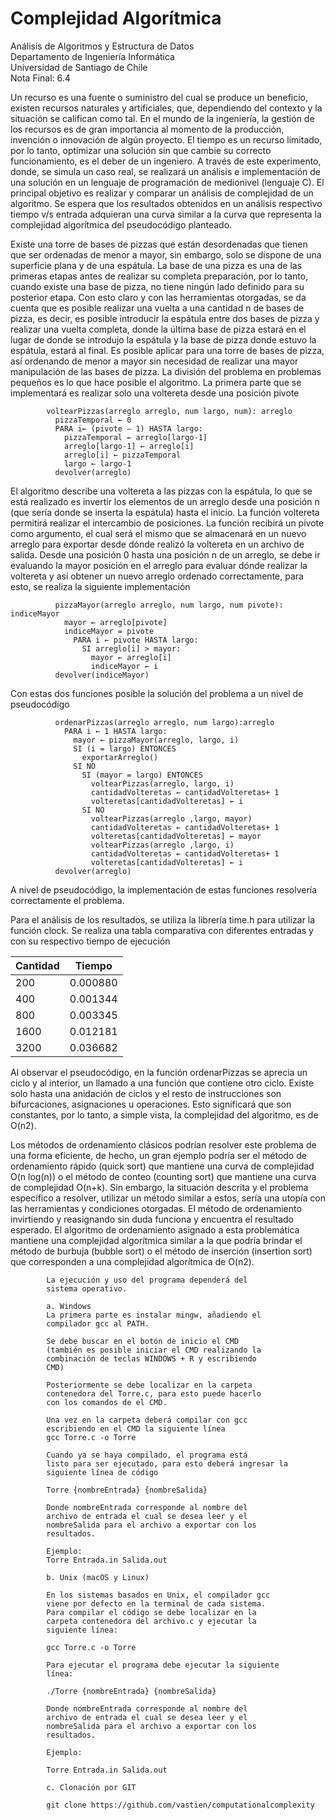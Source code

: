 # Complejidad Algorítmica

Análisis de Algoritmos y Estructura de Datos           
Departamento de Ingeniería Informática                  
Universidad de Santiago de Chile                    
Nota Final: 6.4       

Un recurso es una fuente o suministro del cual se
produce un beneficio, existen recursos naturales y
artificiales, que, dependiendo del contexto y la
situación se califican como tal. En el mundo de la
ingeniería, la gestión de los recursos es de gran
importancia al momento de la producción, invención
o innovación de algún proyecto. El tiempo es un
recurso limitado, por lo tanto, optimizar una solución
sin que cambie su correcto funcionamiento, es el
deber de un ingeniero. A través de este
experimento, donde, se simula un caso real, se
realizará un análisis e implementación de una
solución en un lenguaje de programación de medionivel
(lenguaje C). El principal objetivo es realizar y
comparar un análisis de complejidad de un
algoritmo. Se espera que los resultados obtenidos
en un análisis respectivo tiempo v/s entrada
adquieran una curva similar a la curva que
representa la complejidad algorítmica del
pseudocódigo planteado.

Existe una torre de bases de pizzas que están
desordenadas que tienen que ser ordenadas de
menor a mayor, sin embargo, solo se dispone de
una superficie plana y de una espátula. La base de
una pizza es una de las primeras etapas antes de
realizar su completa preparación, por lo tanto,
cuando existe una base de pizza, no tiene ningún
lado definido para su posterior etapa.
Con esto claro y con las herramientas otorgadas, se
da cuenta que es posible realizar una vuelta a una
cantidad n de bases de pizza, es decir, es posible
introducir la espátula entre dos bases de pizza y
realizar una vuelta completa, donde la última base
de pizza estará en el lugar de donde se introdujo la
espátula y la base de pizza donde estuvo la
espátula, estará al final. Es posible aplicar para una
torre de bases de pizza, así ordenando de menor a
mayor sin necesidad de realizar una mayor
manipulación de las bases de pizza.
La división del problema en problemas pequeños es
lo que hace posible el algoritmo. La primera parte
que se implementará es realizar solo una voltereta
desde una posición pivote

            voltearPizzas(arreglo arreglo, num largo, num): arreglo
              pizzaTemporal ← 0
              PARA i← (pivote – 1) HASTA largo:
                pizzaTemporal ← arreglo[largo-1]
                arreglo[largo-1] ← arreglo[i]
                arreglo[i] ← pizzaTemporal
                largo ← largo-1
              devolver(arreglo)
              
El algoritmo describe una voltereta a las pizzas con
la espátula, lo que se está realizado es invertir los
elementos de un arreglo desde una posición n (que
sería donde se inserta la espátula) hasta el inicio.
La función voltereta permitirá realizar el intercambio
de posiciones. La función recibirá un pivote como
argumento, el cual será el mismo que se
almacenará en un nuevo arreglo para exportar
desde dónde realizó la voltereta en un archivo de
salida.
Desde una posición 0 hasta una posición n de un
arreglo, se debe ir evaluando la mayor posición en
el arreglo para evaluar dónde realizar la voltereta y
así obtener un nuevo arreglo ordenado
correctamente, para esto, se realiza la siguiente
implementación



              pizzaMayor(arreglo arreglo, num largo, num pivote): indiceMayor
                mayor ← arreglo[pivote]
                indiceMayor = pivote
                  PARA i ← pivote HASTA largo:
                    SI arreglo[i] > mayor:
                      mayor ← arreglo[i]
                      indiceMayor ← i
              devolver(indiceMayor)
              
Con estas dos funciones posible la solución del
problema a un nivel de pseudocódigo

              ordenarPizzas(arreglo arreglo, num largo):arreglo
                PARA i ← 1 HASTA largo:
                  mayor ← pizzaMayor(arreglo, largo, i)
                  SI (i = largo) ENTONCES
                    exportarArreglo()
                  SI NO
                    SI (mayor = largo) ENTONCES
                      voltearPizzas(arreglo, largo, i)
                      cantidadVolteretas ← cantidadVolteretas+ 1
                      volteretas[cantidadVolteretas] ← i
                    SI NO
                      voltearPizzas(arreglo ,largo, mayor)
                      cantidadVolteretas ← cantidadVolteretas+ 1
                      volteretas[cantidadVolteretas] ← mayor
                      voltearPizzas(arreglo ,largo, i)
                      cantidadVolteretas ← cantidadVolteretas+ 1
                      volteretas[cantidadVolteretas] ← i
              devolver(arreglo)
              
A nivel de pseudocódigo, la implementación de
estas funciones resolvería correctamente el
problema.

Para el análisis de los resultados, se utiliza la
librería time.h para utilizar la función clock.
Se realiza una tabla comparativa con diferentes
entradas y con su respectivo tiempo de ejecución


| Cantidad  | Tiempo |
| ------------- | ------------- |
| 200  | 0.000880  |
| 400 | 0.001344  |
| 800  | 0.003345 |
| 1600 | 0.012181  |
| 3200 | 0.036682  |

Al observar el pseudocódigo, en la función
ordenarPizzas se aprecia un ciclo y al
interior, un llamado a una función que contiene otro
ciclo. Existe solo hasta una
anidación de ciclos y el resto de instrucciones son
bifurcaciones, asignaciones u operaciones. Esto
significará que son constantes, por lo tanto, a simple
vista, la complejidad del algoritmo, es de O(n2).

Los métodos de ordenamiento clásicos podrían
resolver este problema de una forma eficiente, de
hecho, un gran ejemplo podría ser el método de
ordenamiento rápido (quick sort) que mantiene
una curva de complejidad O(n log(n)) o el método
de conteo (counting sort) que mantiene una curva
de complejidad O(n+k). Sin embargo, la situación
descrita y el problema específico a resolver, utilizar
un método similar a estos, sería una utopía con las
herramientas y condiciones otorgadas. El método
de ordenamiento invirtiendo y reasignando sin
duda funciona y encuentra el resultado
esperado. El algoritmo de ordenamiento asignado a
esta problemática mantiene una complejidad
algorítmica similar a la que podría brindar el método
de burbuja (bubble sort) o el método de inserción
(insertion sort) que corresponden a una complejidad
algorítmica de O(n2).


            La ejecución y uso del programa dependerá del
            sistema operativo.

            a. Windows
            La primera parte es instalar mingw, añadiendo el
            compilador gcc al PATH.

            Se debe buscar en el botón de inicio el CMD
            (también es posible iniciar el CMD realizando la
            combinación de teclas WINDOWS + R y escribiendo
            CMD)

            Posteriormente se debe localizar en la carpeta
            contenedora del Torre.c, para esto puede hacerlo
            con los comandos de el CMD.

            Una vez en la carpeta deberá compilar con gcc
            escribiendo en el CMD la siguiente línea
            gcc Torre.c -o Torre

            Cuando ya se haya compilado, el programa está
            listo para ser ejecutado, para esto deberá ingresar la
            siguiente línea de código

            Torre {nombreEntrada} {nombreSalida}

            Donde nombreEntrada corresponde al nombre del
            archivo de entrada el cual se desea leer y el
            nombreSalida para el archivo a exportar con los
            resultados.

            Ejemplo:
            Torre Entrada.in Salida.out

            b. Unix (macOS y Linux)

            En los sistemas basados en Unix, el compilador gcc
            viene por defecto en la terminal de cada sistema.
            Para compilar el código se debe localizar en la
            carpeta contenedora del archivo.c y ejecutar la
            siguiente línea:

            gcc Torre.c -o Torre

            Para ejecutar el programa debe ejecutar la siguiente
            línea:

            ./Torre {nombreEntrada} {nombreSalida}

            Donde nombreEntrada corresponde al nombre del
            archivo de entrada el cual se desea leer y el
            nombreSalida para el archivo a exportar con los
            resultados.

            Ejemplo:

            Torre Entrada.in Salida.out

            c. Clonación por GIT

            git clone https://github.com/vastien/computationalcomplexity

